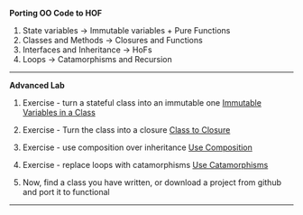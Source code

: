 **Porting OO Code to HOF**

1. State variables -> Immutable variables + Pure Functions
2. Classes and Methods -> Closures and Functions
3. Interfaces and Inheritance -> HoFs
4. Loops -> Catamorphisms and Recursion

---

**Advanced Lab**

1.  Exercise - turn a stateful class into an immutable one
[Immutable Variables in a Class](./Immutable.md)


2. Exercise - Turn the class into a closure
[Class to Closure](./Closures.md)

3.  Exercise - use composition over inheritance
[Use Composition](./Composition.md)

4.  Exercise - replace loops with catamorphisms
[Use Catamorphisms](./Catamorphisms.md)

5.  Now, find a class you have written, or download a project from github and port it to functional



---

  
